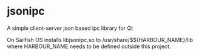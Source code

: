 # jsonipc
A simple client-server json based ipc library for Qt

On Sailfish OS installs libjsonipc.so to /usr/share/$${HARBOUR_NAME}/lib where HARBOUR_NAME needs to be defined outside this project.
